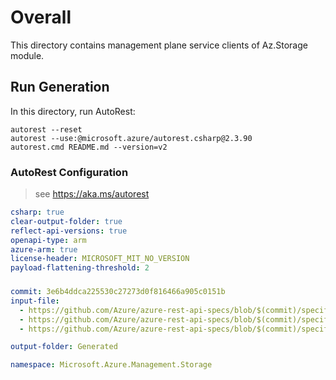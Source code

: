 # Overall
This directory contains management plane service clients of Az.Storage module.

## Run Generation
In this directory, run AutoRest:
```
autorest --reset
autorest --use:@microsoft.azure/autorest.csharp@2.3.90
autorest.cmd README.md --version=v2
```

### AutoRest Configuration
> see https://aka.ms/autorest
``` yaml
csharp: true
clear-output-folder: true
reflect-api-versions: true
openapi-type: arm
azure-arm: true
license-header: MICROSOFT_MIT_NO_VERSION
payload-flattening-threshold: 2
```



###
``` yaml
commit: 3e6b4ddca225530c27273d0f816466a905c0151b
input-file:
  - https://github.com/Azure/azure-rest-api-specs/blob/$(commit)/specification/storage/resource-manager/Microsoft.Storage/stable/2023-01-01/storage.json
  - https://github.com/Azure/azure-rest-api-specs/blob/$(commit)/specification/storage/resource-manager/Microsoft.Storage/stable/2023-01-01/blob.json
  - https://github.com/Azure/azure-rest-api-specs/blob/$(commit)/specification/storage/resource-manager/Microsoft.Storage/stable/2023-01-01/file.json

output-folder: Generated

namespace: Microsoft.Azure.Management.Storage
```